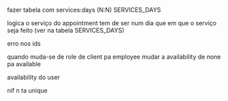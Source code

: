 
fazer tabela com services:days (N:N) SERVICES_DAYS

logica o serviço do appointment tem de ser num dia que em que o serviço seja feito
(ver na tabela SERVICES_DAYS)

erro nos ids

quando muda-se de role de client pa employee
mudar a availability de none pa available

availability do user

nif n ta unique
